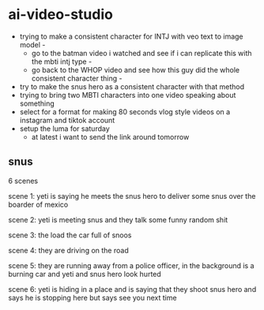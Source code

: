 # ai-video-studio

- trying to make a consistent character for INTJ with veo text to image model - 
	- go to the batman video i watched and see if i can replicate this with the mbti intj type  -
	- go back to the WHOP video and see how this guy did the whole consistent character thing - 
- try to make the snus hero as a consistent character with that method
- trying to bring two MBTI characters into one video speaking about something
- select for a format for making 80 seconds vlog style videos on a instagram and tiktok account
- setup the luma for saturday   
    - at latest i want to send the link around tomorrow

## snus

6 scenes

scene 1: yeti is saying he meets the snus hero to deliver some snus over the boarder of mexico

scene 2: yeti is meeting snus and they talk some funny random shit

scene 3: the load the car full of snoos

scene 4: they are driving on the road 

scene 5: they are running away from a police officer, in the background is a burning car and yeti and snus hero look hurted 

scene 6: yeti is hiding in a place and is saying that they shoot snus hero and says he is stopping here but says see you next time